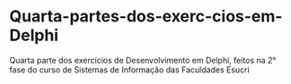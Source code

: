# Quarta-partes-dos-exerc-cios-em-Delphi
Quarta parte dos exercícios de Desenvolvimento em Delphi, feitos na 2° fase do curso de Sistemas de Informação das Faculdades Esucri
